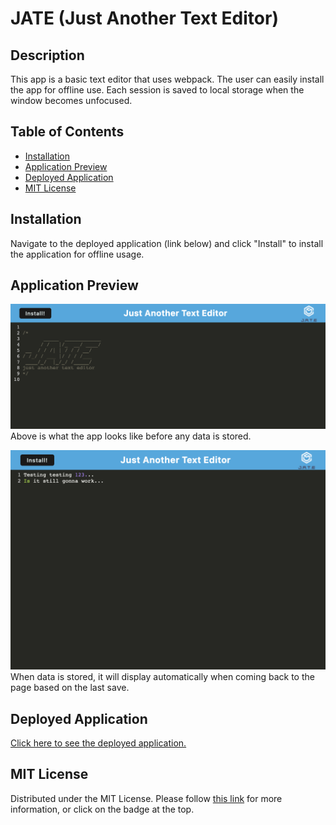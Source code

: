 # JATE (Just Another Text Editor)

## Description
This app is a basic text editor that uses webpack. The user can easily install the app for offline use. Each session is saved to local storage when the window becomes unfocused. 

## Table of Contents
- [Installation](#installation)
- [Application Preview](#application-previous)
- [Deployed Application](#deployed-application)
- [MIT License](#mit-license)

## Installation
Navigate to the deployed application (link below) and click "Install" to install the application for offline usage. 
  
## Application Preview
![Preview](./images/appPreview1.png)
Above is what the app looks like before any data is stored. 

![Preview](./images/appPreview2.png)
When data is stored, it will display automatically when coming back to the page based on the last save. 

## Deployed Application
[Click here to see the deployed application.](https://shrouded-journey-03662.herokuapp.com/)

## MIT License
Distributed under the MIT License. Please follow [this link](https://opensource.org/licenses/MIT) for more information, or click on the badge at the top.
